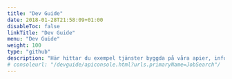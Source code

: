 ```yaml
---
title: "Dev Guide"
date: 2018-01-28T21:58:09+01:00
disableToc: false
linkTitle: "Dev Guide"
menu: "Dev Guide"
weight: 100
type: "github"
description: "Här hittar du exempel tjänster byggda på våra apier, information om nyckelhantering och öppna projekt där du kan hjälpa till att utveckla"
# consoleurl: "/devguide/apiconsole.html?urls.primaryName=JobSearch"/
---
```







